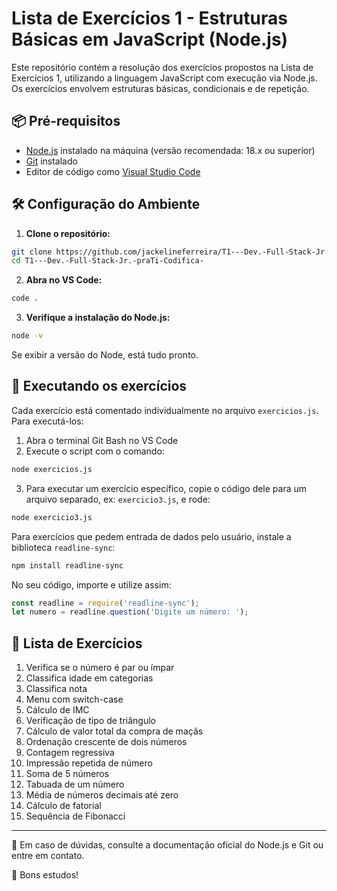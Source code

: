 # Lista de Exercícios 1 - Estruturas Básicas em JavaScript (Node.js)

Este repositório contém a resolução dos exercícios propostos na Lista de Exercícios 1, utilizando a linguagem JavaScript com execução via Node.js. Os exercícios envolvem estruturas básicas, condicionais e de repetição.

## 📦 Pré-requisitos

- [Node.js](https://nodejs.org/) instalado na máquina (versão recomendada: 18.x ou superior)  
- [Git](https://git-scm.com/) instalado  
- Editor de código como [Visual Studio Code](https://code.visualstudio.com/)

## 🛠️ Configuração do Ambiente

1. **Clone o repositório:**

```bash
git clone https://github.com/jackelineferreira/T1---Dev.-Full-Stack-Jr.-praTi-Codifica-.git
cd T1---Dev.-Full-Stack-Jr.-praTi-Codifica-
```

2. **Abra no VS Code:**

```bash
code .
```

3. **Verifique a instalação do Node.js:**

```bash
node -v
```

Se exibir a versão do Node, está tudo pronto.

## 🚀 Executando os exercícios

Cada exercício está comentado individualmente no arquivo `exercicios.js`. Para executá-los:

1. Abra o terminal Git Bash no VS Code  
2. Execute o script com o comando:

```bash
node exercicios.js
```

3. Para executar um exercício específico, copie o código dele para um arquivo separado, ex: `exercicio3.js`, e rode:

```bash
node exercicio3.js
```

Para exercícios que pedem entrada de dados pelo usuário, instale a biblioteca `readline-sync`:

```bash
npm install readline-sync
```

No seu código, importe e utilize assim:

```javascript
const readline = require('readline-sync');
let numero = readline.question('Digite um número: ');
```

## 📄 Lista de Exercícios

1. Verifica se o número é par ou ímpar  
2. Classifica idade em categorias  
3. Classifica nota  
4. Menu com switch-case  
5. Cálculo de IMC  
6. Verificação de tipo de triângulo  
7. Cálculo de valor total da compra de maçãs  
8. Ordenação crescente de dois números  
9. Contagem regressiva  
10. Impressão repetida de número  
11. Soma de 5 números  
12. Tabuada de um número  
13. Média de números decimais até zero  
14. Cálculo de fatorial  
15. Sequência de Fibonacci  

---

📌 Em caso de dúvidas, consulte a documentação oficial do Node.js e Git ou entre em contato.

🚀 Bons estudos!
